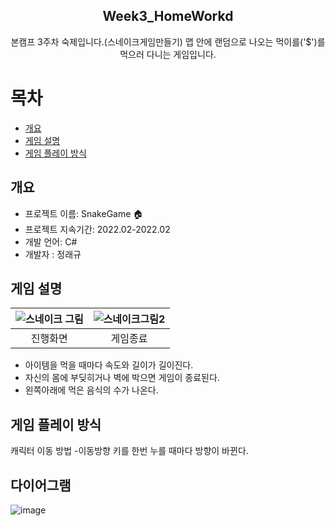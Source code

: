 <div align="center">
<h2>Week3_HomeWorkd</h2>
본캠프 3주차 숙제입니다.(스네이크게임만들기)
맵 안에 랜덤으로 나오는 먹이를('$')를 먹으러 다니는 게임입니다.<br>
</div>

# 목차
  - [개요](#개요) 
  - [게임 설명](#게임-설명)
  - [게임 플레이 방식](#게임-플레이-방식)

## 개요
- 프로젝트 이름: SnakeGame 🏠
- 프로젝트 지속기간: 2022.02-2022.02
- 개발 언어: C#
- 개발자 : 정래규

## 게임 설명
|![스네이크 그림](https://github.com/ChungRaeGyu/Week3_HomeWorkd/assets/125470068/6211041f-5f07-4bb1-bc5e-a5bc7d893140)|![스네이크그림2](https://github.com/ChungRaeGyu/Week3_HomeWorkd/assets/125470068/0fc61a20-4404-4210-8425-730c16a6c668)|
|:---:|:---:|
|진행화면|게임종료|
- 아이템을 먹을 때마다 속도와 길이가 길이진다.
- 자신의 몸에 부딪히거나 벽에 박으면 게임이 종료된다.
- 왼쪽아래에 먹은 음식의 수가 나온다.

 ## 게임 플레이 방식
 캐릭터 이동 방법
 -이동방향 키를 한번 누를 때마다 방향이 바뀐다.

## 다이어그램
![image](https://github.com/ChungRaeGyu/Week3_HomeWorkd/assets/125470068/53773d4c-d8ae-46e4-a3a6-00dee36a4947)

